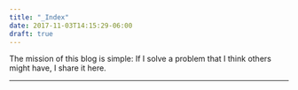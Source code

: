 ```yaml
---
title: "_Index"
date: 2017-11-03T14:15:29-06:00
draft: true
---
```


The mission of this blog is simple: If I solve a problem that I think others might have, I share it here.

---